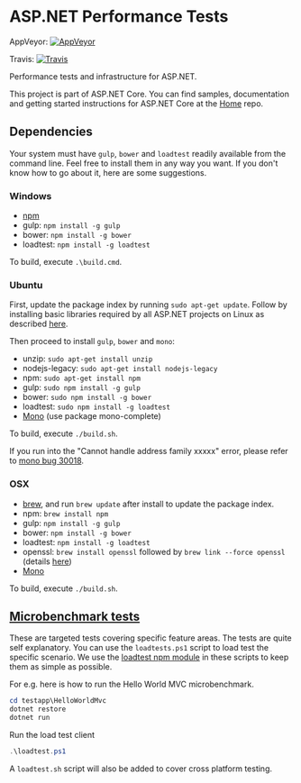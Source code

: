 ASP.NET Performance Tests
=========================

AppVeyor: [![AppVeyor](https://ci.appveyor.com/api/projects/status/nnon47ayo1luvi3f/branch/dev?svg=true)](https://ci.appveyor.com/project/aspnetci/Performance/branch/dev)

Travis:   [![Travis](https://travis-ci.org/aspnet/Performance.svg?branch=dev)](https://travis-ci.org/aspnet/Performance)

Performance tests and infrastructure for ASP.NET.

This project is part of ASP.NET Core. You can find samples, documentation and getting started instructions for ASP.NET Core at the [Home](https://github.com/aspnet/home) repo.

## Dependencies
Your system must have `gulp`, `bower` and `loadtest` readily available from the command line. Feel free to install them in any way you want. If you don't know how to go about it, here are some suggestions.

### Windows
  * [npm](https://nodejs.org/en/)
  * gulp: `npm install -g gulp`
  * bower: `npm install -g bower`
  * loadtest: `npm install -g loadtest`

To build, execute `.\build.cmd`.

### Ubuntu
First, update the package index by running `sudo apt-get update`. Follow by installing basic libraries required by all ASP.NET projects on Linux as described [here](https://docs.asp.net/en/latest/getting-started/installing-on-linux.html).

Then proceed to install `gulp`, `bower` and `mono`:
  * unzip: `sudo apt-get install unzip`
  * nodejs-legacy: `sudo apt-get install nodejs-legacy`
  * npm: `sudo apt-get install npm`
  * gulp: `sudo npm install -g gulp`
  * bower: `sudo npm install -g bower`
  * loadtest: `sudo npm install -g loadtest`
  * [Mono](http://www.mono-project.com/docs/getting-started/install/linux/#debian-ubuntu-and-derivatives) (use package mono-complete)

To build, execute `./build.sh`.

If you run into the "Cannot handle address family xxxxx" error, please refer to [mono bug 30018](https://bugzilla.xamarin.com/show_bug.cgi?id=30018).

### OSX
  * [brew](http://brew.sh/), and run `brew update` after install to update the package index.
  * npm: `brew install npm`
  * gulp: `npm install -g gulp`
  * bower: `npm install -g bower`
  * loadtest: `npm install -g loadtest`
  * openssl: `brew install openssl` followed by `brew link --force openssl` (details [here](https://github.com/dotnet/coreclr/blob/master/Documentation/building/osx-instructions.md#openssl))
  * [Mono](http://www.mono-project.com/docs/getting-started/install/mac/)

To build, execute `./build.sh`.

## [Microbenchmark tests](testapp)
These are targeted tests covering specific feature areas. The tests are quite self explanatory. You can use the `loadtests.ps1` script to load test the specific scenario. We use the [loadtest npm module](https://www.npmjs.com/package/loadtest) in these scripts to keep them as simple as possible.

For e.g. here is how to run the Hello World MVC microbenchmark.

```powershell
cd testapp\HelloWorldMvc
dotnet restore
dotnet run
```

Run the load test client
```powershell
.\loadtest.ps1
```

A `loadtest.sh` script will also be added to cover cross platform testing.
